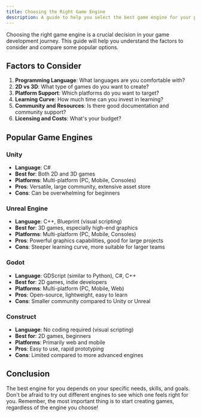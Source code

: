 ```yaml
---
title: Choosing the Right Game Engine
description: A guide to help you select the best game engine for your project.
---
```


Choosing the right game engine is a crucial decision in your game development journey. This guide will help you understand the factors to consider and compare some popular options.

## Factors to Consider

1. **Programming Language**: What languages are you comfortable with?
2. **2D vs 3D**: What type of games do you want to create?
3. **Platform Support**: Which platforms do you want to target?
4. **Learning Curve**: How much time can you invest in learning?
5. **Community and Resources**: Is there good documentation and community support?
6. **Licensing and Costs**: What's your budget?

## Popular Game Engines

### Unity

- **Language**: C#
- **Best for**: Both 2D and 3D games
- **Platforms**: Multi-platform (PC, Mobile, Consoles)
- **Pros**: Versatile, large community, extensive asset store
- **Cons**: Can be overwhelming for beginners

### Unreal Engine

- **Language**: C++, Blueprint (visual scripting)
- **Best for**: 3D games, especially high-end graphics
- **Platforms**: Multi-platform (PC, Mobile, Consoles)
- **Pros**: Powerful graphics capabilities, good for large projects
- **Cons**: Steeper learning curve, more suitable for larger teams

### Godot

- **Language**: GDScript (similar to Python), C#, C++
- **Best for**: 2D games, indie developers
- **Platforms**: Multi-platform (PC, Mobile, Web)
- **Pros**: Open-source, lightweight, easy to learn
- **Cons**: Smaller community compared to Unity or Unreal

### Construct

- **Language**: No coding required (visual scripting)
- **Best for**: 2D games, beginners
- **Platforms**: Primarily web and mobile
- **Pros**: Easy to use, rapid prototyping
- **Cons**: Limited compared to more advanced engines

## Conclusion

The best engine for you depends on your specific needs, skills, and goals. Don't be afraid to try out different engines to see which one feels right for you. Remember, the most important thing is to start creating games, regardless of the engine you choose!
